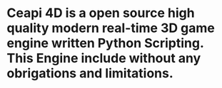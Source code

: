 # Ceapi 4D is a open source high quality modern real-time 3D game engine written Python Scripting. This Engine include without any obrigations and limitations.
